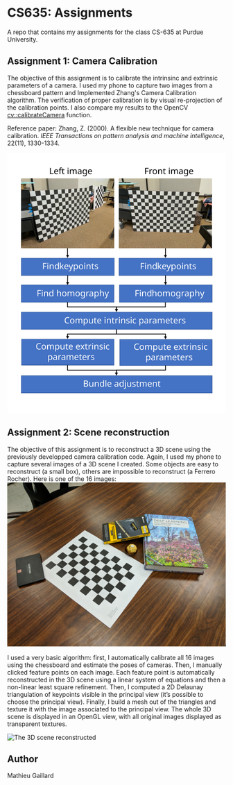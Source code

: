 # CS635: Assignments

A repo that contains my assignments for the class CS-635 at Purdue University.

## Assignment 1: Camera Calibration
The objective of this assignment is to calibrate the intrinsinc and extrinsic parameters of a camera. I used my phone to capture two images from a chessboard pattern and Implemented Zhang's Camera Calibration algorithm. The verification of proper calibration is by visual re-projection of the calibration points. I also compare my results to the OpenCV [cv::calibrateCamera](https://docs.opencv.org/3.4.1/d9/d0c/group__calib3d.html#ga3207604e4b1a1758aa66acb6ed5aa65d) function.

Reference paper: Zhang, Z. (2000). A flexible new technique for camera calibration. *IEEE Transactions on pattern analysis and machine intelligence*, 22(11), 1330-1334.

![Pipeline of the camera calibration software](./Screenshots/diagram_zhang.svg)

## Assignment 2: Scene reconstruction
The objective of this assignment is to reconstruct a 3D scene using the previously developped camera calibration code. Again, I used my phone to capture several images of a 3D scene I created. Some objects are easy to reconstruct (a small box), others are impossible to reconstruct (a Ferrero Rocher). Here is one of the 16 images:
![Sample image of the 3D scene](./Assignment1/CameraCalibration/Images/3DScene/IMG_20200213_165939.jpg)

I used a very basic algorithm: first, I automatically calibrate all 16 images using the chessboard and estimate the poses of cameras. Then, I manually clicked feature points on each image. Each feature point is automatically reconstructed in the 3D scene using a linear system of equations and then a non-linear least square refinement. Then, I computed a 2D Delaunay triangulation of keypoints visible in the principal view (it’s possible to choose the principal view). Finally, I build a mesh out of the triangles and texture it with the image associated to the principal view. The whole 3D scene is displayed in an OpenGL view, with all original images displayed as transparent textures.

![The 3D scene reconstructed](./Screenshots/reconstruction.gif)

## Author
Mathieu Gaillard
